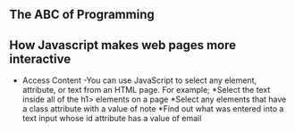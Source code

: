 ##  The ABC of Programming
##  How Javascript makes web pages more interactive
*   Access Content
    -You can use JavaScript to select any element, attribute, or text from an HTML page. For example;
        *Select the text inside all of the h1> elements on a page
        *Select any elements that have a class attribute with a value of note
        *Find out what was entered into a text input whose id attribute has a value of email